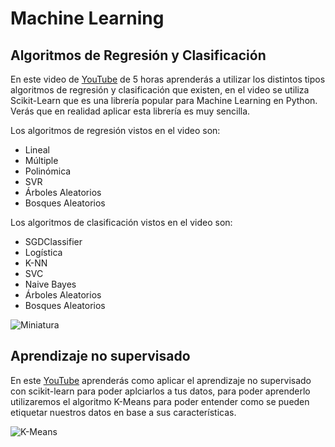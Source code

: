 # Machine Learning

## Algoritmos de Regresión y Clasificación

En este video de [YouTube](https://youtu.be/xyU2pzKTQE0) de 5 horas aprenderás a utilizar los distintos tipos algoritmos de regresión y clasificación que existen, 
en el video se utiliza Scikit-Learn que es una librería popular para Machine Learning en Python. Verás que en realidad aplicar esta librería es muy sencilla.

Los algoritmos de regresión vistos en el video son:

- Lineal
- Múltiple
- Polinómica
- SVR
- Árboles Aleatorios
- Bosques Aleatorios

Los algoritmos de clasificación vistos en el video son:

- SGDClassifier
- Logística
- K-NN
- SVC
- Naive Bayes
- Árboles Aleatorios
- Bosques Aleatorios
 
 ![Miniatura](https://github.com/Adrian-Cancino/Machine-Learning-ScikitLearn/assets/71229190/fe4c765f-c083-4ed4-9776-0dafa656769c)

## Aprendizaje no supervisado

En este [YouTube](https://youtu.be/g_UviQzvmTI) aprenderás como aplicar el aprendizaje no supervisado con scikit-learn para poder aplciarlos a tus datos, para poder aprenderlo utilizaremos
el algoritmo K-Means para poder entender como se pueden etiquetar nuestros datos en base a sus características.

![K-Means](https://github.com/Adrian-Cancino/Machine-Learning-ScikitLearn/assets/71229190/2fa477cc-2495-42d0-80d5-86dfe75e00a8)


